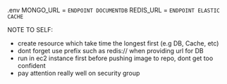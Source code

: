 .env
MONGO_URL = `ENDPOINT DOCUMENTDB`
REDIS_URL = `ENDPOINT ELASTIC CACHE`

NOTE TO SELF:
- create resource which take time the longest first (e.g DB, Cache, etc)  
- dont forget use prefix such as redis:// when providing url for DB
- run in ec2 instance first before pushing image to repo, dont get too confident
- pay attention really well on security group
